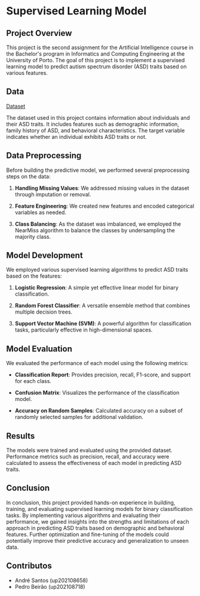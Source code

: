 # Supervised Learning Model

## Project Overview

This project is the second assignment for the Artificial Intelligence course in the Bachelor's program in Informatics and Computing Engineering at the University of Porto. The goal of this project is to implement a supervised learning model to predict autism spectrum disorder (ASD) traits based on various features.

## Data

[Dataset](https://www.kaggle.com/datasets/vaishnavisirigiri/autism-dataset-for-toddlers)

The dataset used in this project contains information about individuals and their ASD traits. It includes features such as demographic information, family history of ASD, and behavioral characteristics. The target variable indicates whether an individual exhibits ASD traits or not.

## Data Preprocessing

Before building the predictive model, we performed several preprocessing steps on the data:

1. **Handling Missing Values**: We addressed missing values in the dataset through imputation or removal.

2. **Feature Engineering**: We created new features and encoded categorical variables as needed.

3. **Class Balancing**: As the dataset was imbalanced, we employed the NearMiss algorithm to balance the classes by undersampling the majority class.

## Model Development

We employed various supervised learning algorithms to predict ASD traits based on the features:

1. **Logistic Regression**: A simple yet effective linear model for binary classification.

2. **Random Forest Classifier**: A versatile ensemble method that combines multiple decision trees.

3. **Support Vector Machine (SVM)**: A powerful algorithm for classification tasks, particularly effective in high-dimensional spaces.

## Model Evaluation

We evaluated the performance of each model using the following metrics:

- **Classification Report**: Provides precision, recall, F1-score, and support for each class.
  
- **Confusion Matrix**: Visualizes the performance of the classification model.

- **Accuracy on Random Samples**: Calculated accuracy on a subset of randomly selected samples for additional validation.

## Results

The models were trained and evaluated using the provided dataset. Performance metrics such as precision, recall, and accuracy were calculated to assess the effectiveness of each model in predicting ASD traits.

## Conclusion

In conclusion, this project provided hands-on experience in building, training, and evaluating supervised learning models for binary classification tasks. By implementing various algorithms and evaluating their performance, we gained insights into the strengths and limitations of each approach in predicting ASD traits based on demographic and behavioral features. Further optimization and fine-tuning of the models could potentially improve their predictive accuracy and generalization to unseen data.

## Contributos

- André Santos (up202108658)
- Pedro Beirão (up202108718)